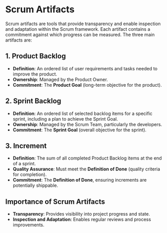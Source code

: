 # Scrum Artifacts

Scrum artifacts are tools that provide transparency and enable inspection and adaptation within the Scrum framework. Each artifact contains a commitment against which progress can be measured. The three main artifacts are:

## 1. Product Backlog
- **Definition**: An ordered list of user requirements and tasks needed to improve the product.
- **Ownership**: Managed by the Product Owner.
- **Commitment**: The **Product Goal** (long-term objective for the product).

## 2. Sprint Backlog
- **Definition**: An ordered list of selected backlog items for a specific sprint, including a plan to achieve the Sprint Goal.
- **Ownership**: Managed by the Scrum Team, particularly the developers.
- **Commitment**: The **Sprint Goal** (overall objective for the sprint).

## 3. Increment
- **Definition**: The sum of all completed Product Backlog items at the end of a sprint.
- **Quality Assurance**: Must meet the **Definition of Done** (quality criteria for completion).
- **Commitment**: The **Definition of Done**, ensuring increments are potentially shippable.

## Importance of Scrum Artifacts
- **Transparency**: Provides visibility into project progress and state.
- **Inspection and Adaptation**: Enables regular reviews and process improvements.

